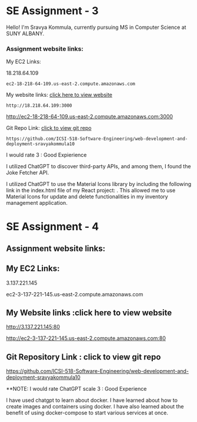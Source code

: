 # SE Assignment - 3

Hello! I'm Sravya Kommula, currently pursuing MS in Computer Science at SUNY ALBANY.

### Assignment website links:

My EC2 Links:

   18.218.64.109

    ec2-18-218-64-109.us-east-2.compute.amazonaws.com

My website links: [click here to view website](http://ec2-18-218-64-109.us-east-2.compute.amazonaws.com:3000)

    http://18.218.64.109:3000

   http://ec2-18-218-64-109.us-east-2.compute.amazonaws.com:3000

Git Repo Link: [click to view git repo](https://github.com/ICSI-518-Software-Engineering/web-development-and-deployment-sravyakommula10)

    https://github.com/ICSI-518-Software-Engineering/web-development-and-deployment-sravyakommula10
    
I would rate 3 : Good Expierience

I utilized ChatGPT to discover third-party APIs, and among them, I found the Joke Fetcher API.

I utilized ChatGPT to use the Material Icons library by including the following link in the index.html file of my React project: <link rel="stylesheet" href="https://fonts.googleapis.com/icon?family=Material+Icons" />. This allowed me to use Material Icons for update and delete functionalities in my inventory management application.

# SE Assignment - 4

## Assignment website links:

## My EC2 Links:

3.137.221.145

ec2-3-137-221-145.us-east-2.compute.amazonaws.com

## My Website links :click here to view website

http://3.137.221.145:80

http://ec2-3-137-221-145.us-east-2.compute.amazonaws.com:80

## Git Repository Link : click to view git repo

https://github.com/ICSI-518-Software-Engineering/web-development-and-deployment-sravyakommula10

**NOTE: I would rate ChatGPT scale 3 : Good Experience

I have used chatgpt to learn about docker. I have learned about how to create images and containers using docker.
I have also learned about the benefit of using docker-compose to start various services at once.




